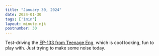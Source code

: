 ```yaml
---
title: "January 30, 2024"
date: 2024-01-30
tags: ['1min']
layout: minute.njk
postnumber: 30
---
```



Test-driving the [EP-133 from Teenage Eng](https://teenage.engineering/products/ep-133), which is cool looking, fun to play with. Just trying to make some noise today.




